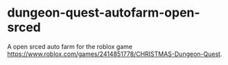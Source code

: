 # dungeon-quest-autofarm-open-srced
A open srced auto farm for the roblox game https://www.roblox.com/games/2414851778/CHRISTMAS-Dungeon-Quest.
